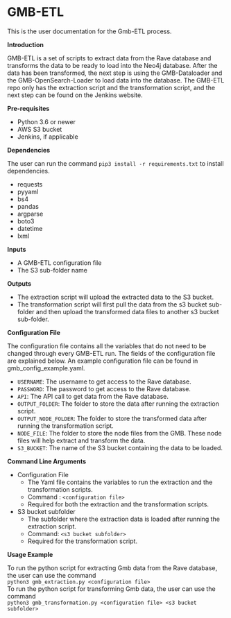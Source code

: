 # **GMB-ETL**

This is the user documentation for the Gmb-ETL process.

**Introduction**

GMB-ETL is a set of scripts to extract data from the Rave database and transforms the data to be ready to load into the Neo4j database. After the data has been transformed, the next step is using the GMB-Dataloader and the GMB-OpenSearch-Loader to load data into the database. The GMB-ETL repo only has the extraction script and the transformation script, and the next step can be found on the Jenkins website.

**Pre-requisites**

- Python 3.6 or newer
- AWS S3 bucket
- Jenkins, if applicable

**Dependencies**

The user can run the command ````pip3 install -r requirements.txt```` to install dependencies.

- requests
- pyyaml
- bs4
- pandas
- argparse
- boto3
- datetime
- lxml

**Inputs**

- A GMB-ETL configuration file
- The S3 sub-folder name

**Outputs**

- The extraction script will upload the extracted data to the S3 bucket.
- The transformation script will first pull the data from the s3 bucket sub-folder and then upload the transformed data files to another s3 bucket sub-folder.

**Configuration File**

The configuration file contains all the variables that do not need to be changed through every GMB-ETL run. The fields of the configuration file are explained below. An example configuration file can be found in gmb\_config\_example.yaml.

- ````USERNAME````: The username to get access to the Rave database.
- ````PASSWORD````: The password to get access to the Rave database.
- ````API````: The API call to get data from the Rave database.
- ````OUTPUT_FOLDER````: The folder to store the data after running the extraction script.
- ````OUTPUT_NODE_FOLDER````: The folder to store the transformed data after running the transformation script.
- ````NODE_FILE````: The folder to store the node files from the GMB. These node files will help extract and transform the data.
- ````S3_BUCKET````: The name of the S3 bucket containing the data to be loaded.

**Command Line Arguments**

- Configuration File
  - The Yaml file contains the variables to run the extraction and the transformation scripts.
  - Command : ````<configuration file>````
  - Required for both the extraction and the transformation scripts.
- S3 bucket subfolder
  - The subfolder where the extraction data is loaded after running the extraction script.
  - Command: ````<s3 bucket subfolder>````
  - Required for the transformation script.

**Usage Example**

To run the python script for extracting Gmb data from the Rave database, the user can use the command<br/>
```python3 gmb_extraction.py <configuration file>```<br/>
To run the python script for transforming Gmb data, the user can use the command<br/>
```python3 gmb_transformation.py <configuration file> <s3 bucket subfolder>```<br/>